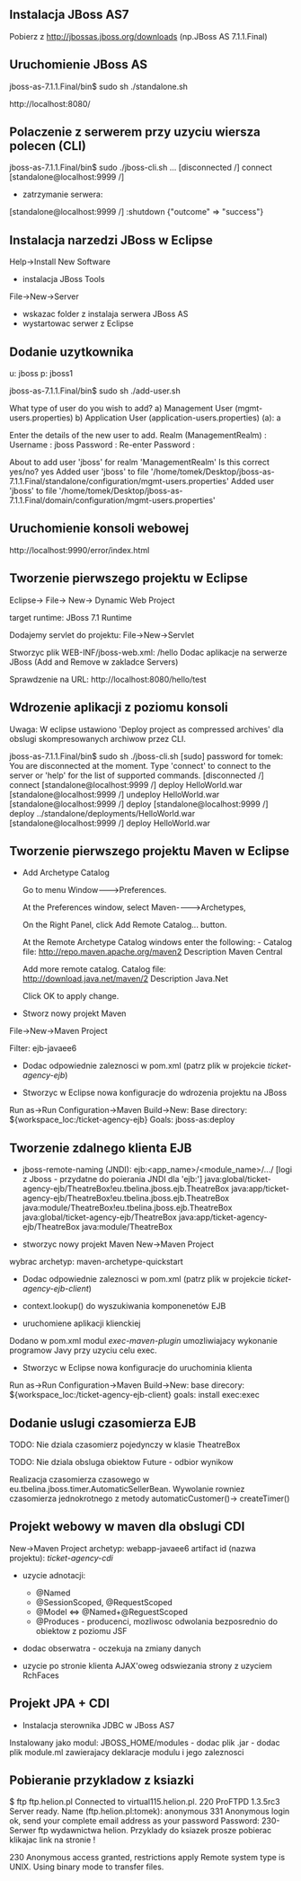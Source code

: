 
Instalacja JBoss AS7
--------------------

Pobierz z http://jbossas.jboss.org/downloads
(np.JBoss AS 7.1.1.Final)

Uruchomienie JBoss AS
---------------------

jboss-as-7.1.1.Final/bin$ sudo sh ./standalone.sh

http://localhost:8080/

Polaczenie z serwerem przy uzyciu wiersza polecen (CLI)
-------------------------------------------------------

jboss-as-7.1.1.Final/bin$ sudo ./jboss-cli.sh
...
[disconnected /] connect
[standalone@localhost:9999 /] 


- zatrzymanie serwera:

[standalone@localhost:9999 /] :shutdown
{"outcome" => "success"}

Instalacja narzedzi JBoss w Eclipse
------------------------------------

Help->Install New Software

- instalacja JBoss Tools

File->New->Server

- wskazac folder z instalaja serwera JBoss AS
- wystartowac serwer z Eclipse

Dodanie uzytkownika
--------------------

u: jboss
p: jboss1

jboss-as-7.1.1.Final/bin$ sudo sh ./add-user.sh

What type of user do you wish to add? 
 a) Management User (mgmt-users.properties) 
 b) Application User (application-users.properties)
(a): a

Enter the details of the new user to add.
Realm (ManagementRealm) : 
Username : jboss
Password : 
Re-enter Password : 

About to add user 'jboss' for realm 'ManagementRealm'
Is this correct yes/no? yes
Added user 'jboss' to file '/home/tomek/Desktop/jboss-as-7.1.1.Final/standalone/configuration/mgmt-users.properties'
Added user 'jboss' to file '/home/tomek/Desktop/jboss-as-7.1.1.Final/domain/configuration/mgmt-users.properties'

Uruchomienie konsoli webowej
--------------------------------------

http://localhost:9990/error/index.html


Tworzenie pierwszego projektu w Eclipse
---------------------------------------

Eclipse-> File-> New-> Dynamic Web Project

target runtime: JBoss 7.1 Runtime

Dodajemy servlet do projektu: File->New->Servlet

Stworzyc plik WEB-INF/jboss-web.xml:
<jboss-web>
	<context-root>/hello</context-root>
</jboss-web>
Dodac aplikacje na serwerze JBoss (Add and Remove w zakladce Servers)

Sprawdzenie na URL: http://localhost:8080/hello/test

Wdrozenie aplikacji z poziomu konsoli
--------------------------------------

Uwaga: W eclipse ustawiono 'Deploy project as compressed archives' dla obslugi skompresowanych archiwow przez CLI.

jboss-as-7.1.1.Final/bin$ sudo sh ./jboss-cli.sh 
[sudo] password for tomek: 
You are disconnected at the moment. Type 'connect' to connect to the server or 'help' for the list of supported commands.
[disconnected /] connect
[standalone@localhost:9999 /] deploy
HelloWorld.war
[standalone@localhost:9999 /] undeploy HelloWorld.war
[standalone@localhost:9999 /] deploy
[standalone@localhost:9999 /] deploy ../standalone/deployments/HelloWorld.war
[standalone@localhost:9999 /] deploy
HelloWorld.war

Tworzenie pierwszego projektu Maven w Eclipse
-----------------------------------------------

- Add Archetype Catalog

    Go to menu Window--->Preferences.

    At the Preferences window, select Maven---->Archetypes,

    On the Right Panel, click Add Remote Catalog... button.

    At the Remote Archetype Catalog windows enter the following: -
        Catalog file: http://repo.maven.apache.org/maven2
        Description Maven Central

    Add more remote catalog.
        Catalog file: http://download.java.net/maven/2
        Description Java.Net

    Click OK to apply change.

- Stworz nowy projekt Maven

File->New->Maven Project

Filter: ejb-javaee6

- Dodac odpowiednie zaleznosci w pom.xml (patrz plik w projekcie *ticket-agency-ejb*)

- Stworzyc w Eclipse nowa konfiguracje do wdrozenia projektu na JBoss

Run as->Run Configuration->Maven Build->New:
Base directory: ${workspace_loc:/ticket-agency-ejb}
Goals: jboss-as:deploy

Tworzenie zdalnego klienta EJB
-------------------------------

- jboss-remote-naming (JNDI): ejb:<app_name>/<module_name>/.../<classname-of-remote-interface>
[logi z Jboss - przydatne do poierania JNDI dla 'ejb:']
	java:global/ticket-agency-ejb/TheatreBox!eu.tbelina.jboss.ejb.TheatreBox
        java:app/ticket-agency-ejb/TheatreBox!eu.tbelina.jboss.ejb.TheatreBox
        java:module/TheatreBox!eu.tbelina.jboss.ejb.TheatreBox
        java:global/ticket-agency-ejb/TheatreBox
        java:app/ticket-agency-ejb/TheatreBox
        java:module/TheatreBox


- stworzyc nowy projekt Maven
New->Maven Project

wybrac archetyp: maven-archetype-quickstart


- Dodac odpowiednie zaleznosci w pom.xml (patrz plik w projekcie *ticket-agency-ejb-client*)

- context.lookup() do wyszukiwania komponenetów EJB

- uruchomiene aplikacji klienckiej

Dodano w pom.xml modul *exec-maven-plugin* umozliwiajacy wykonanie programow Javy przy uzyciu celu exec.

- Stworzyc w Eclipse nowa konfiguracje do uruchominia klienta

Run as->Run Configuration->Maven Build->New:
base direcory: ${workspace_loc:/ticket-agency-ejb-client}
goals: install exec:exec


Dodanie uslugi czasomierza EJB
------------------------------

TODO: Nie dziala czasomierz pojedynczy w klasie TheatreBox

TODO: Nie dziala obsluga obiektow Future - odbior wynikow

Realizacja czasomierza czasowego w eu.tbelina.jboss.timer.AutomaticSellerBean.
Wywolanie rowniez czasomierza jednokrotnego z metody automaticCustomer()-> createTimer()

Projekt webowy w maven dla obslugi CDI
--------------------------------------

New->Maven Project
archetyp: webapp-javaee6
artifact id (nazwa projektu): *ticket-agency-cdi*


- uzycie adnotacji:
	- @Named
	- @SessionScoped, @RequestScoped
	- @Model <=> @Named+@ReguestScoped
	- @Produces - producenci, mozliwosc odwolania bezposrednio do obiektow z poziomu JSF

- dodac obserwatra - oczekuja na zmiany danych

- uzycie po stronie klienta AJAX'oweg odswiezania strony z uzyciem RchFaces	


Projekt JPA + CDI
------------------

- Instalacja sterownika JDBC w JBoss AS7

Instalowany jako modul: JBOSS_HOME/modules
	- dodac plik .jar
 	- dodac plik module.ml zawierajacy deklaracje modulu i jego zaleznosci


Pobieranie przykladow z ksiazki
-------------------------------------
$ ftp ftp.helion.pl
Connected to virtual115.helion.pl.
220 ProFTPD 1.3.5rc3 Server ready.
Name (ftp.helion.pl:tomek): anonymous
331 Anonymous login ok, send your complete email address as your password
Password:
230-                          
 			    Serwer ftp wydawnictwa helion.
 			Przyklady do ksiazek prosze pobierac klikajac link na stronie !
 
230 Anonymous access granted, restrictions apply
Remote system type is UNIX.
Using binary mode to transfer files.

